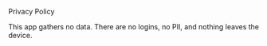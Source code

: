 Privacy Policy

This app gathers no data. There are no logins, no PII, and nothing leaves the device.
